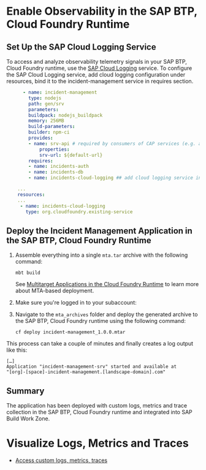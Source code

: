 # Enable Observability in the SAP BTP, Cloud Foundry Runtime

## Set Up the SAP Cloud Logging Service

To access and analyze observability telemetry signals in your SAP BTP, Cloud Foundry runtime, use the [SAP Cloud Logging](https://discovery-center.cloud.sap/serviceCatalog/cloud-logging) service. To configure the SAP Cloud Logging service, add cloud logging configuration under resources, bind it to the incident-management service in requires section. 

```yaml
      - name: incident-management
        type: nodejs
        path: gen/srv
        parameters:
        buildpack: nodejs_buildpack
        memory: 256MB
        build-parameters:
        builder: npm-ci
        provides:
        - name: srv-api # required by consumers of CAP services (e.g. approuter)
            properties:
            srv-url: ${default-url}
        requires:
        - name: incidents-auth
        - name: incidents-db
        - name: incidents-cloud-logging ## add cloud logging service instance

    ...
    resources:
    ...
     - name: incidents-cloud-logging  
       type: org.cloudfoundry.existing-service 
 ```

## Deploy the Incident Management Application in the SAP BTP, Cloud Foundry Runtime

1. Assemble everything into a single `mta.tar` archive with the following command:

    ```
    mbt build
    ```
    See [Multitarget Applications in the Cloud Foundry Runtime](https://help.sap.com/docs/btp/sap-business-technology-platform/multitarget-applications-in-cloud-foundry-environment) to learn more about MTA-based deployment.


2. Make sure you're logged in to your subaccount:

3. Navigate to the `mta_archives` folder and deploy the generated archive to the SAP BTP, Cloud Foundry runtime using the following command:

    ```
    cf deploy incident-management_1.0.0.mtar 
    ```

This process can take a couple of minutes and finally creates a log output like this:

```
[…]
Application "incident-management-srv" started and available at
"[org]-[space]-incident-management.[landscape-domain].com"
```


## Summary

The application has been deployed with custom logs, metrics and trace collection in the SAP BTP, Cloud Foundry runtime and integrated into SAP Build Work Zone.

# Visualize Logs, Metrics and Traces
- [Access custom logs, metrics, traces](./6-test-the-flow.md)
